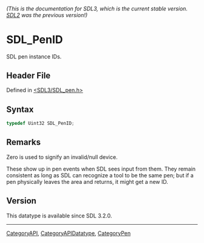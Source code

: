 ###### (This is the documentation for SDL3, which is the current stable version. [SDL2](https://wiki.libsdl.org/SDL2/) was the previous version!)
# SDL_PenID

SDL pen instance IDs.

## Header File

Defined in [<SDL3/SDL_pen.h>](https://github.com/libsdl-org/SDL/blob/main/include/SDL3/SDL_pen.h)

## Syntax

```c
typedef Uint32 SDL_PenID;
```

## Remarks

Zero is used to signify an invalid/null device.

These show up in pen events when SDL sees input from them. They remain
consistent as long as SDL can recognize a tool to be the same pen; but if a
pen physically leaves the area and returns, it might get a new ID.

## Version

This datatype is available since SDL 3.2.0.

----
[CategoryAPI](CategoryAPI), [CategoryAPIDatatype](CategoryAPIDatatype), [CategoryPen](CategoryPen)

